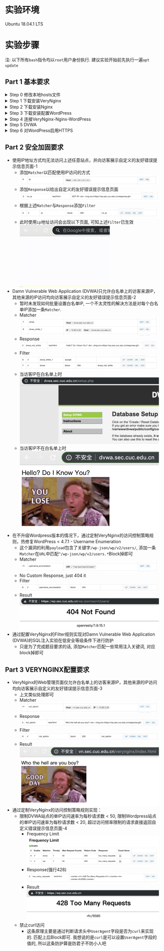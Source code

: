 # 实验环境
Ubuntu 18.04.1 LTS

# 实验步骤
注: 以下所有`bash`指令均以`root`用户身份执行. 建议实验开始前先执行一遍`apt update`

## Part 1 基本要求
<details>
<summary>Step 0 修改本地hosts文件</summary>

- 首先先修改本地hosts文件, 将以下3个域名解析为`Ubuntu`的IP地址
    ```
    wp.sec.cuc.edu.cn
    dvwa.sec.cuc.edu.cn
    vn.sec.cuc.edu.cn
    ```
</details>
<details> 
<summary>Step 1 下载安装VeryNginx</summary>

- 仓库地址为`https://github.com/alexazhou/VeryNginx`, 其中有[中文文档](https://github.com/alexazhou/VeryNginx/blob/master/readme_zh.md), 内含详细的下载及安装步骤以及[Trouble Shooting](https://github.com/alexazhou/VeryNginx/wiki/Trouble-Shooting). 参照其进行下载安装即可
    ```bash
    cd ~
    # 安装实验所需依赖项
    apt install -y libpcre3-dev libssl1.0-dev zlib1g-dev python3 unzip gcc make
    # 下载仓库压缩包并解压
    wget https://github.com/alexazhou/VeryNginx/archive/master.zip
    unzip master.zip
    cd VeryNginx-master/
    # 修改配置文件nginx.conf的第二行, 设置工作进程的用户为www-data
    sed -i "s/nginx/www-data/" nginx.conf
    # 开始安装
    python3 install.py install
    # 创建软链接方便自己之后使用
    ln -s /opt/verynginx/openresty/nginx/sbin/nginx /usr/sbin/verynginx
    # 检查配置文件是否正确
    verynginx -t
    # 若正确则启动verynginx
    verynginx
    ```
- 安装成功并启动后, 欢迎页与登录页分别如下  
    ![](images/verynginx_welcome.png)
    ![](images/verynginx_index.png)
- 以`verynginx verynginx`登录即可进入管理页
</details>
<details>
<summary>Step 2 下载安装Nginx</summary>

- 在下载前先执行`verynginx -s stop`以停止`VeryNginx`, 避免与稍后自启动的`nginx`产生冲突
    > 本来这里想通过`systemctl disable nginx`来禁止即将安装的`nginx`自启, 但貌似安装之前不能这么执行(会报错), 只能先停止`verynginx`了
- 下载安装`Nginx`只需一行即可  
    ```bash
    apt install nginx -y
    ```
- 此时访问`localhost`应当出现与之前一样的欢迎页
- 执行`nginx -s stop`以停止`Nginx`
</details>
<details>
<summary>Step 3 下载安装配置WordPress</summary>
 
- 首先安装`WordPress`所需要的`mysql`与`php-fpm`  
    ```bash
    # 预先设置mysql-server的根用户密码
    MYSQL_ROOT_PASSWORD=root
    debconf-set-selections << EOF
    mysql-server mysql-server/root_password password ${MYSQL_ROOT_PASSWORD}
    mysql-server mysql-server/root_password_again password ${MYSQL_ROOT_PASSWORD}
    EOF
    
    # 下载安装
    apt install -y mysql-server php7.2-fpm php7.2-mysql php7.2-gd
    
    # 在mysql中创建WordPress所需要的用户与数据库(注意-p参数后不能加空格否则会进入交互模式)
    WP_DB_USERNAME=wp_root
    WP_DB_PASSWORD=wp_rppt
    WP_DB_NAME=wp_db

    mysql -u root -p${MYSQL_ROOT_PASSWORD} << EOF
    CREATE USER '${WP_DB_USERNAME}'@'localhost' IDENTIFIED BY '${WP_DB_PASSWORD}';
    CREATE DATABASE ${WP_DB_NAME};
    GRANT ALL ON ${WP_DB_NAME}.* TO '${WP_DB_USERNAME}'@'localhost';
    EOF
    ```
- 准备完毕, 选择一个位置作为`WordPress`网站根目录  
    ```bash
    WP_PATH=/var/www/wordpress
    mkdir -p ${WP_PATH}/public/
    chown -R www-data:www-data ${WP_PATH}/public
    ```
    下载安装配置`WordPress`  
    ```bash
    # 下载解压
    cd /tmp
    wget https://wordpress.org/wordpress-4.7.zip
    unzip wordpress-4.7.zip
    cp -r wordpress/* ${WP_PATH}/public/
    cd ${WP_PATH}/public/
    cp wp-config{-sample,}.php
    # 修改配置文件使其能正确访问mysql
    sed -i s/database_name_here/${WP_DB_NAME}/ wp-config.php
    sed -i s/username_here/${WP_DB_USERNAME}/ wp-config.php
    sed -i s/password_here/${WP_DB_PASSWORD}/ wp-config.php
    echo "define('FS_METHOD', 'direct');" >> wp-config.php
    ```
    (最后这行是文件操作相关的一个参数, 详见[链接](https://wordpress.stackexchange.com/questions/189554/what-security-concerns-should-i-have-when-setting-fs-method-to-direct-in-wp-co/232291))
</details>
<details>
<summary>Step 4 连接VeryNginx-Nginx-WordPress</summary>

- 连接`Nginx`与`WordPress`:
    ```bash
    # 在/etc/nginx/sites-available/目录下新建一个配置文件作为一个可用站点并写入相关内容(tee的作用类似于echo >>)
    WP_DOMAIN=wp.sec.cuc.edu.cn
    WP_PORT=8080
    tee /etc/nginx/sites-available/${WP_DOMAIN} << EOF
    server {
        listen localhost:${WP_PORT};
        server_name ${WP_DOMAIN};

        root ${WP_PATH}/public;
        index index.php;

        location / {
            try_files \$uri \$uri/ /index.php?\$args;
        }

        location ~ \.php\$ {
            include snippets/fastcgi-php.conf;
            fastcgi_pass unix:/run/php/php7.2-fpm.sock;
        }
    }
    EOF

    # 在sites-enabled目录下创建一个该可用站点的软链接, 同时删除该目录下的default文件以禁用该站点  
    ln -s /etc/nginx/sites-available/${WP_DOMAIN} /etc/nginx/sites-enabled/
    rm /etc/nginx/sites-enabled/default
    # 检查配置文件是否正确
    nginx -t
    # 若正确则启动Nginx
    nginx
    ```
- 连接`VeryNginx`与`Nginx`, 这一步我们通过`VeryNginx`的图形界面来实现
    - 首先进入管理页, 点击`config`标签进入配置页
    - 添加如下`Matcher`  
        ![](images/wp_matcher.png)
    - 添加如下`Up Stream`
        ![](images/wp_upstream.png)
    - 添加如下`Proxy Pass`  
        ![](images/wp_proxypass.png)
    - **不要忘记在右下角点保存!**  
        ![](images/dont_forget_save.png)
- 访问`wp.sec.cuc.edu.cn`, 如果能出现以下界面说明当前阶段配置正确
    ![](images/wp_install.png)
</details>
<details>
<summary>Step 5 DVWA</summary>

- 仿照上述步骤类似安装配置即可  
    ```bash
    # 选择一个位置作为网站根目录
    DVWA_PATH=/var/www/dvwa
    mkdir -p ${DVWA_PATH}/public/
    chown -R www-data:www-data ${DVWA_PATH}/public

    # 下载解压
    cd /tmp
    wget https://github.com/ethicalhack3r/DVWA/archive/master.zip
    unzip master.zip
    cp -r DVWA-master/* ${DVWA_PATH}/public/
    cd ${DVWA_PATH}/public/
    cp config/config.inc.php{.dist,}
    
    # 创建相应的站点文件
    DVWA_DOMAIN=dvwa.sec.cuc.edu.cn
    DVWA_PORT=8000
    tee /etc/nginx/sites-available/${DVWA_DOMAIN} << EOF
    server {
        listen localhost:${DVWA_PORT};
        server_name ${DVWA_DOMAIN};

        root ${DVWA_PATH}/public;
        index index.php;

        location / {
            try_files \$uri \$uri/ /index.php?\$args;
        }

        location ~ \.php\$ {
            include snippets/fastcgi-php.conf;
            fastcgi_pass unix:/run/php/php7.2-fpm.sock;
        }
    }
    EOF
    
    # 在sites-enabled目录下创建软链接
    ln -s /etc/nginx/sites-available/${DVWA_DOMAIN} /etc/nginx/sites-enabled/
    
    # 检查配置文件正确与否并重启Nginx
    nginx -t
    nginx -s reload
    ```
- 之后在`VeryNginx`管理页面中添加相应的`Matcher`, `Up Stream`与`Proxy Pass`. **不要忘记点保存!**
- 访问`dvwa.sec.cuc.edu.cn`, 即得以下页面  
    ![](images/dvwa_setup.png)
</details>
<details>
<summary>Step 6 对WordPress启用HTTPS</summary>

- 使用`OpenSSL`生成自签名证书  
    ```bash
    openssl req -x509 -newkey rsa:4096 -nodes -subj "/C=CN/ST=Beijing/L=Beijing/O=CUC/OU=SEC/CN=wp.sec.cuc.edu.cn" -keyout key.pem -out cert.pem -days 365
    ```
- 得到`key.pem`与`cert.pem`. 建议将其放在`/etc/nginx/`目录下
- 修改`VeryNginx`的配置文件, 将`server`块如下修改使其同时监听`80`端口与`443`端口且只在`443`端口开启`HTTPS`验证  
    ```
    server {
        listen 80;
        listen 443 ssl;
        ssl_certificate      /etc/nginx/cert.pem;
        ssl_certificate_key  /etc/nginx/key.pem;

        #this line shoud be include in every server block
        include /opt/verynginx/verynginx/nginx_conf/in_server_block.conf;

        location = / {
            root   html;
            index  index.html index.htm;
        }
    }
    ```
    修改完毕后建议使用`verynginx -t`确认配置文件正确
- 来到管理页面, 添加一条`Scheme Lock`. **不要忘了点保存!**  
    ![](images/wp_schemelock.png)
- 此时访问`wp.sec.cuc.edu.cn`时便会自动跳转至`https://wp.sec.cuc.edu.cn`了
> Q&A:
> - Qustion: 为什么我这个时候访问到的页面是这个鸟样?  
    ![](images/wp_whatthefuck.png)
> - Answer: 在开发者工具中可以看到对各种资源文件的请求由于协议不对而被禁止访问. 这是WordPress本身硬编码文件URL造成的.   
    ![](images/wp_thatsthefuck.png)  
    我暂时想不到什么优雅的解决方式, 比起完成安装进入管理页修改硬编码逻辑, 我宁可对WordPress站点本身也启用HTTPS. 仿照上述对VeryNginx配置文件的修改过程, 类似修改WordPress站点文件后重启Nginx, 同时将`Proxy Pass`中的`http`改为`https`即可(**不要忘了点保存!**, 强迫症可以考虑把两边的8080都改为8443)  
    ![](images/wp_fixedthefuck.png)
</details>

## Part 2 安全加固要求
- 使用IP地址方式均无法访问上述任意站点，并向访客展示自定义的友好错误提示信息页面-1
    - 添加`Matcher`以匹配使用IP访问的方式  
        ![](images/ip_matcher.png)
    - 添加`Response`以给出自定义的友好错误提示信息页面  
        ![](images/ip_response.png)
    - 根据上述`Matcher`与`Response`添加`Filter`
        ![](images/ip_filter.png)
    - 此时使用`ip`地址访问会出现以下页面, 可知上述`Filter`已生效
        ![](images/ip_result.gif)
- Damn Vulnerable Web Application (DVWA)只允许白名单上的访客来源IP，其他来源的IP访问均向访客展示自定义的友好错误提示信息页面-2
    - 暂时未发现如何批量设置白名单IP, 一个不太灵性的解决方法是对每个白名单IP添加一条`Matcher`.
    - Matcher  
        ![](images/white_dvwa_matcher.png)
    - Response  
        ![](images/white_dvwa_response.png)
    - Filter  
        ![](images/white_dvwa_filter.png)
    - 当访客IP在白名单上时  
        ![](images/white_dvwa_accept.png)
    - 当访客IP不在白名单上时  
        ![](images/white_dvwa_block.png)
- 在不升级Wordpress版本的情况下，通过定制VeryNginx的访问控制策略规则，热修复WordPress < 4.7.1 - Username Enumeration
    - 这个漏洞的利用`payload`包含了关键字`/wp-json/wp/v2/users/`, 添加一条`Matcher`在`URL`中匹配`^/wp-json/wp/v2/users.*`Block掉即可
    - Matcher  
        ![](images/ue_matcher.png)
    - No Custom Response, just 404 it
    - Filter
        ![](images/ue_filter.png)
    - Result
        ![](images/ue_result.png)
- 通过配置VeryNginx的Filter规则实现对Damn Vulnerable Web Application (DVWA)的SQL注入实验在低安全等级条件下进行防护
    - 只是为了完成题目要求的话, 添加`Matcher`匹配一些常用注入关键词, 对应block掉即可

## Part 3 VERYNGINX配置要求
- VeryNginx的Web管理页面仅允许白名单上的访客来源IP，其他来源的IP访问均向访客展示自定义的友好错误提示信息页面-3
    - 上文类似处理即可
    - Matcher  
        ![](images/notadmin_matcher.png)
    - Response
        ![](images/notadmin_response.png)
    - Filter
        ![](images/notadmin_filter.png)
    - Result
        ![](images/notadmin_result.png)
- 通过定制VeryNginx的访问控制策略规则实现：
    - 限制DVWA站点的单IP访问速率为每秒请求数 < 50, 限制Wordpress站点的单IP访问速率为每秒请求数 < 20, 超过访问频率限制的请求直接返回自定义错误提示信息页面-4
        - Frequency Limit  
            ![](images/limit_frequency_limit.png)
        - Response(强行428)  
            ![](images/limit_response.png)
        - Result
            ![](images/limit_wp_result.png) 
    - 禁止curl访问
        - 这条原理主要是通过判断请求头中`UserAgent`字段是否为`curl`来实现的. 匹配上后Block即可. 我想说的是`curl`是可以设置`UserAgent`字段的值的, 所以这条防护算是防君子不防小人吧

